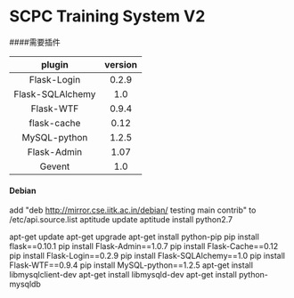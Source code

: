 SCPC Training System V2
=======




####需要插件
  
plugin				|   version	| 
:----------------:	|	:-----------:	|	
Flask-Login			|	0.2.9			|	
Flask-SQLAlchemy	|	1.0				|	
Flask-WTF			|	0.9.4			|	
flask-cache			|	0.12			|	
MySQL-python		|	1.2.5			|
Flask-Admin			|	1.07			|
Gevent              |   1.0             |

#### Debian
add "deb http://mirror.cse.iitk.ac.in/debian/ testing main contrib" to /etc/api.source.list
aptitude update
aptitude install python2.7


apt-get update
apt-get upgrade
apt-get install python-pip
pip install flask==0.10.1
pip install Flask-Admin==1.0.7
pip install Flask-Cache==0.12
pip install Flask-Login==0.2.9
pip install Flask-SQLAlchemy==1.0
pip install Flask-WTF==0.9.4
pip install MySQL-python==1.2.5
apt-get install libmysqlclient-dev
apt-get install libmysqld-dev
apt-get install python-mysqldb

